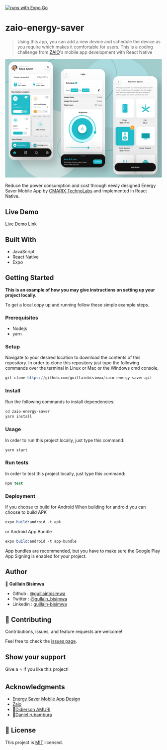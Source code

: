 [![runs with Expo Go](https://img.shields.io/badge/Runs%20with%20Expo%20Go-4630EB.svg?style=flat-square&logo=EXPO&labelColor=f3f3f3&logoColor=000)](https://expo.dev/client)

# zaio-energy-saver

> Using this app, you can add a new device and schedule the device as you require which makes it comfortable for users.
> This is a coding challenge from [ZAIO](https://www.zaio.io/)'s mobile app development with React Native

![screenshot](./app_screenshot.png)

Reduce the power consumption and cost through newly designed Energy Saver Mobile App by [CMARIX TechnoLabs](https://www.behance.net/CMARIXTechnoLabs) and implemented in React Native.

## Live Demo

[Live Demo Link](https://youtu.be/aY8vbiFLKew)

## Built With

- JavaScript
- React Native
- Expo

## Getting Started

**This is an example of how you may give instructions on setting up your project locally.**

To get a local copy up and running follow these simple example steps.

### Prerequisites

- Nodejs
- yarn

### Setup

Navigate to your desired location to download the contents of this repository.
In order to clone this repository just type the following commands over the terminal in Linux or Mac or the Windows cmd console.

```s
git clone https://github.com/guillainbisimwa/zaio-energy-saver.git

```

### Install

Run the following commands to install dependencies:

```s
cd zaio-energy-saver
yarn install

```

### Usage

In order to run this project locally, just type this command:

```s
yarn start

```

### Run tests

In order to test this project locally, just type this command:

```s
npm test

```

### Deployment

If you choose to build for Android
When building for android you can choose to build APK

```s
expo build:android -t apk

```

or Android App Bundle

```s
expo build:android -t app-bundle

```

App bundles are recommended, but you have to make sure the Google Play App Signing is enabled for your project.

## Author

👤 **Guillain Bisimwa**

- Github : [@guillainbisimwa](https://github.com/guillainbisimwa)
- Twitter : [@gullain_bisimwa](https://twitter.com/gullain_bisimwa)
- Linkedin : [guillain-bisimwa](https://www.linkedin.com/in/guillain-bisimwa-8a8b7a7b/)

## 🤝 Contributing

Contributions, issues, and feature requests are welcome!

Feel free to check the [issues page](https://github.com/guillainbisimwa/zaio-energy-saver/issues).

## Show your support

Give a ⭐️ if you like this project!

## Acknowledgments

- [Energy Saver Mobile App Design](https://www.behance.net/gallery/128401225/Energy-Saver-Mobile-App-Design)
- [Zaio](https://zaio.io/)
- 👤[Didierson AMURI](https://github.com/didiamuri)
- 👤[Daniel rubambura](https://github.com/DanielRub)

## 📝 License

This project is [MIT](./MIT.md) licensed.
